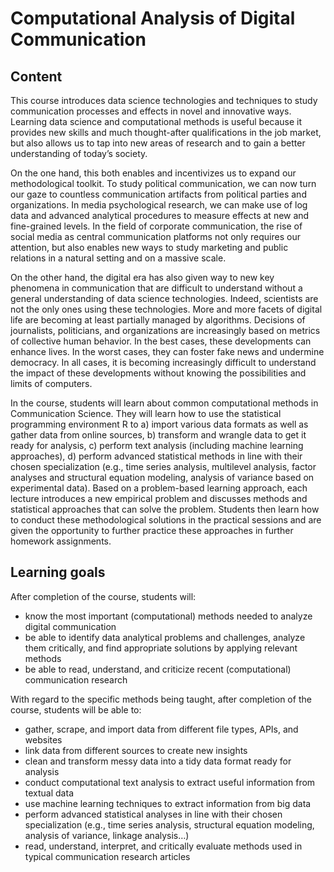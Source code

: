 # Computational Analysis of Digital Communication


## Content 

This course introduces data science technologies and techniques to study communication processes and effects in novel and innovative ways. Learning data science and computational methods is useful because it provides new skills and much thought-after qualifications in the job market, but also allows us to tap into new areas of research and to gain a better understanding of today’s society. 

On the one hand, this both enables and incentivizes us to expand our methodological toolkit. To study political communication, we can now turn our gaze to countless communication artifacts from political parties and organizations. In media psychological research, we can make use of log data and advanced analytical procedures to measure effects at new and fine-grained levels. In the field of corporate communication, the rise of social media as central communication platforms not only requires our attention, but also enables new ways to study marketing and public relations in a natural setting and on a massive scale.

On the other hand, the digital era has also given way to new key phenomena in communication that are difficult to understand without a general understanding of data science technologies. Indeed, scientists are not the only ones using these technologies. More and more facets of digital life are becoming at least partially managed by algorithms. Decisions of journalists, politicians, and organizations are increasingly based on metrics of collective human behavior. In the best cases, these developments can enhance lives. In the worst cases, they can foster fake news and undermine democracy. In all cases, it is becoming increasingly difficult to understand the impact of these developments without knowing the possibilities and limits of computers.

In the course, students will learn about common computational methods in Communication Science. They will learn how to use the statistical programming environment R to a) import various data formats as well as gather data from online sources, b) transform and wrangle data to get it ready for analysis, c) perform text analysis (including machine learning approaches), d) perform advanced statistical methods in line with their chosen specialization (e.g., time series analysis, multilevel analysis, factor analyses and structural equation modeling, analysis of variance based on experimental data).
Based on a problem-based learning approach, each lecture introduces a new empirical problem and discusses methods and statistical approaches that can solve the problem. Students then learn how to conduct these methodological solutions in the practical sessions and are given the opportunity to further practice these approaches in further homework assignments. 

## Learning goals

After completion of the course, students will:

- know the most important (computational) methods needed to analyze digital communication
- be able to identify data analytical problems and challenges, analyze them critically, and find appropriate solutions by applying relevant methods
- be able to read, understand, and criticize recent (computational) communication research

With regard to the specific methods being taught, after completion of the course, students will be able to: 

- gather, scrape, and import data from different file types, APIs, and websites
- link data from different sources to create new insights
- clean and transform messy data into a tidy data format ready for analysis
- conduct computational text analysis to extract useful information from textual data
- use machine learning techniques to extract information from big data
- perform advanced statistical analyses in line with their chosen specialization (e.g., time series analysis, structural equation modeling, analysis of variance, linkage analysis…)
- read, understand, interpret, and critically evaluate methods used in typical communication research articles


